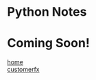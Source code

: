 # Python Notes

# Coming Soon!

[home](/jason-notes)<br>
[customerfx](http://www.customerfx.com)<br>